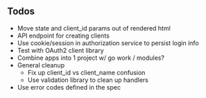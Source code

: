 ## Todos

* Move state and client_id params out of rendered html
* API endpoint for creating clients
* Use cookie/session in authorization service to persist login info
* Test with OAuth2 client library
* Combine apps into 1 project w/ go work / modules?
* General cleanup
    * Fix up client_id vs client_name confusion
    * Use validation library to clean up handlers
* Use error codes defined in the spec
